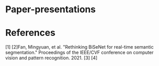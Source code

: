 # Paper-presentations


# References
[1]
[2]Fan, Mingyuan, et al. "Rethinking BiSeNet for real-time semantic segmentation." Proceedings of the IEEE/CVF conference on computer vision and pattern recognition. 2021.
[3]
[4]
